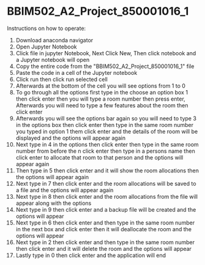 # BBIM502_A2_Project_850001016_1
Instructions on how to operate:
1. Download anaconda navigator
2. Open Jupyter Notebook
3. Click file in jupyter Notebook, Next Click New, Then click notebook and a Jupyter notebook will open
4. Copy the entire code from the "BBIM502_A2_Project_850001016_1" file
5. Paste the code in a cell of the Jupyter notebook
6. Click run then click run selected cell
7. Afterwards at the bottom of the cell you will see options from 1 to 0
8. To go through all the options first type in the choose an option box 1 then click enter then you will type a room number then press enter, Afterwards you will need to type a few features about the room then click enter
9. Afterwards you will see the options bar again so you will need to type 3 in the options box then click enter then type in the same room number you typed in option 1 them click enter and the details of the room will be displayed and the options will appear again
10. Next type in 4 in the options then click enter then type in the same room number from before the n click enter then type in a persons name then click enter to allocate that room to that person and the options will appear again
11. Then type in 5 then click enter and it will show the room allocations then the options will appear again
12. Next type in 7 then click enter and the room allocations will be saved to a file and the options will appear again
13. Next type in 8 then click enter and the room allocations from the file will appear along with the options
14. Next type in 9 then click enter and a backup file will be created and the options will appear
15. Next type in 6 then click enter and then type in the same room number in the next box and click enter then it will deallocate the room and the options will appear
16. Next type in 2 then click enter and then type in the same room number then click enter and it will delete the room and the options will appear
17. Lastly type in 0 then click enter and the application will end
